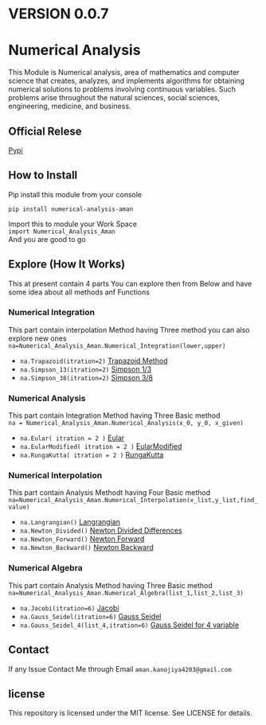# VERSION 0.0.7

# Numerical Analysis

This Module is Numerical analysis, area of mathematics and computer science that creates, analyzes, and implements algorithms for obtaining numerical solutions to problems involving continuous variables. Such problems arise throughout the natural sciences, social sciences, engineering, medicine, and business.

## Official Relese

<a href="https://pypi.org/project/numerical-analysis-aman/0.0.7/">Pypi</a>

## How to Install

Pip install this module from your console<br/>

` pip install numerical-analysis-aman `

Import this to module your Work Space<br/>
`import Numerical_Analysis_Aman`<br/>
And you are good to go

## Explore (How It Works)

This at present contain 4 parts You can explore then from Below and have some
idea about all methods anf Functions

### Numerical Integration

This part contain interpolation Method having Three method you can also explore new ones
`na=Numerical_Analysis_Aman.Numerical_Integration(lower,upper)`

- `na.Trapazoid(itration=2)` <a href="https://en.wikipedia.org/wiki/Trapezoidal_rule">Trapazoid Method</a>
- `na.Simpson_13(itration=2)` <a href="https://en.wikipedia.org/wiki/Simpson%27s_rule">Simpson 1/3</a>
- `na.Simpson_38(itration=2)` <a href="https://en.wikipedia.org/wiki/Simpson%27s_rule">Simpson 3/8</a>

### Numerical Analysis

This part contain Integration Method having Three Basic method <br/>
`na = Numerical_Analysis_Aman.Numerical_Analysis(x_0, y_0, x_given)`

- `na.Eular( itration = 2 )` <a href="https://en.wikipedia.org/wiki/Euler_method">Eular</a>
- `na.EularModified( itration = 2 )` <a href="https://en.wikipedia.org/wiki/Euler_method">EularModified</a>
- `na.RungaKutta( itration = 2 )` <a href="https://en.wikipedia.org/wiki/Runge%E2%80%93Kutta_methods">RungaKutta</a>

### Numerical Interpolation

This part contain Analysis Methodt having Four Basic method <br/>
`na=Numerical_Analysis_Aman.Numerical_Interpolation(x_list,y_list,find_value)`

- `na.Langrangian()` <a href="https://en.wikipedia.org/wiki/Lagrange_polynomial">Langrangian</a>
- `na.Newton_Divided()` <a href="https://en.wikipedia.org/wiki/Divided_differences">Newton Divided Differences</a>
- `na.Newton_Forward()` <a href="https://en.wikipedia.org/wiki/Newton_polynomial">Newton Forward</a>
- `na.Newton_Backward()` <a href="https://en.wikipedia.org/wiki/Newton_polynomial">Newton Backward</a>

### Numerical Algebra

This part contain Analysis Method having Three Basic method <br/>
`na=Numerical_Analysis_Aman.Numerical_Algebra(list_1,list_2,list_3)`

- `na.Jacobi(itration=6)` <a href="https://en.wikipedia.org/wiki/Jacobi_method">Jacobi</a>
- `na.Gauss_Seidel(itration=6)` <a href="https://en.wikipedia.org/wiki/Gauss%E2%80%93Seidel_method">Gauss Seidel</a>
- `na.Gauss_Seidel_4(list_4,itration=6)` <a href="https://en.wikipedia.org/wiki/Gauss%E2%80%93Seidel_method">Gauss Seidel for 4 variable</a>

## Contact

If any Issue Contact Me through Email `aman.kanojiya4203@gmail.com`

## license

This repository is licensed under the MIT license.
See LICENSE for details.
